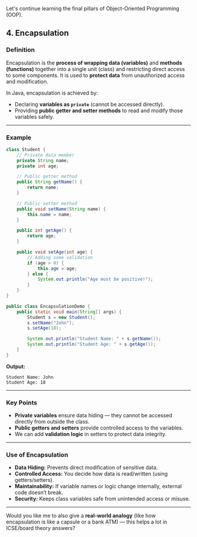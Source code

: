 Let's continue learning the final pillars of Object-Oriented Programming (OOP).

## 4. Encapsulation

### Definition

Encapsulation is the **process of wrapping data (variables)** and **methods (functions)** together into a single unit (class) and restricting direct access to some components.
It is used to **protect data** from unauthorized access and modification.

In Java, encapsulation is achieved by:

* Declaring **variables as `private`** (cannot be accessed directly).
* Providing **public getter and setter methods** to read and modify those variables safely.

---

### Example

```java
class Student {
    // Private data member
    private String name;
    private int age;

    // Public getter method
    public String getName() {
        return name;
    }

    // Public setter method
    public void setName(String name) {
        this.name = name;
    }

    public int getAge() {
        return age;
    }

    public void setAge(int age) {
        // Adding some validation
        if (age > 0) {
            this.age = age;
        } else {
            System.out.println("Age must be positive!");
        }
    }
}

public class EncapsulationDemo {
    public static void main(String[] args) {
        Student s = new Student();
        s.setName("John");
        s.setAge(18);

        System.out.println("Student Name: " + s.getName());
        System.out.println("Student Age: " + s.getAge());
    }
}
```

**Output:**

```
Student Name: John
Student Age: 18
```

---

### Key Points

* **Private variables** ensure data hiding — they cannot be accessed directly from outside the class.
* **Public getters and setters** provide controlled access to the variables.
* We can add **validation logic** in setters to protect data integrity.

---

### Use of Encapsulation

* **Data Hiding:** Prevents direct modification of sensitive data.
* **Controlled Access:** You decide how data is read/written (using getters/setters).
* **Maintainability:** If variable names or logic change internally, external code doesn’t break.
* **Security:** Keeps class variables safe from unintended access or misuse.

---

Would you like me to also give a **real-world analogy** (like how encapsulation is like a capsule or a bank ATM) — this helps a lot in ICSE/board theory answers?
